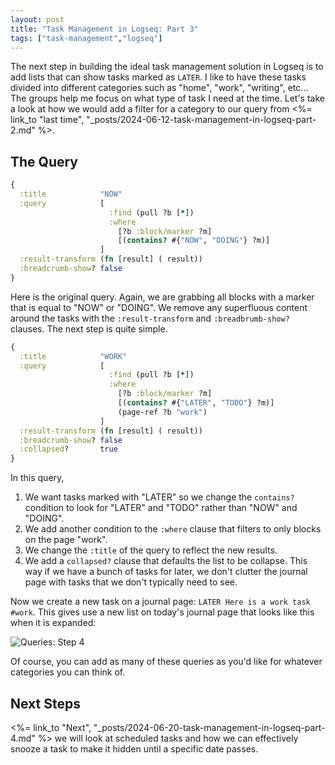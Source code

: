 ```yaml
---
layout: post
title: "Task Management in Logseq: Part 3"
tags: ["task-management","logseq"]
---
```


The next step in building the ideal task management solution in
Logseq is to add lists that can show tasks marked as `LATER`. I like
to have these tasks divided into different categories such as "home",
"work", "writing", etc... The groups help me focus on what type of
task I need at the time. Let's take a look at how we would add a filter
for a category to our query from
<%= link_to "last time", "_posts/2024-06-12-task-management-in-logseq-part-2.md" %>.

## The Query

```clojure
{
  :title            "NOW"
  :query            [
                      :find (pull ?b [*])
                      :where
                        [?b :block/marker ?m]
                        [(contains? #{"NOW", "DOING"} ?m)]
                    ]
  :result-transform (fn [result] ( result))
  :breadcrumb-show? false
}
```

Here is the original query. Again, we are grabbing all blocks with a marker that is
equal to "NOW" or "DOING". We remove any superfluous content around the tasks with the
`:result-transform` and `:breadbrumb-show?` clauses. The next step is quite simple.

```clojure
{
  :title            "WORK"
  :query            [
                      :find (pull ?b [*])
                      :where
                        [?b :block/marker ?m]
                        [(contains? #{"LATER", "TODO"} ?m)]
                        (page-ref ?b "work")
                    ]
  :result-transform (fn [result] ( result))
  :breadcrumb-show? false
  :collapsed?       true
}
```

In this query,

1. We want tasks marked with "LATER" so we change the `contains?` condition to
look for "LATER" and "TODO" rather than "NOW" and "DOING".
2. We add another condition to the `:where` clause that filters to only
blocks on the page "work".
3. We change the `:title` of the query to reflect the new results.
4. We add a `collapsed?` clause that defaults the list to be collapse. This way if
we have a bunch of tasks for later, we don't clutter the journal page with tasks that
we don't typically need to see.

Now we create a new task on a journal page: `LATER Here is a work task #work`.
This gives use a new list on today's journal page that looks like this when it
is expanded:

![Queries: Step 4](/images/logseq-query-step-4.png)

Of course, you can add as many of these queries as you'd like for whatever categories
you can think of.

## Next Steps

<%= link_to "Next", "_posts/2024-06-20-task-management-in-logseq-part-4.md" %>
we will look at scheduled tasks and how we can effectively snooze a task to
make it hidden until a specific date passes.
